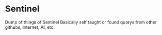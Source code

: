 # Sentinel

Dump of things of Sentinel
Basically self taught or found querys from other githubs, internet, AI, etc. 
